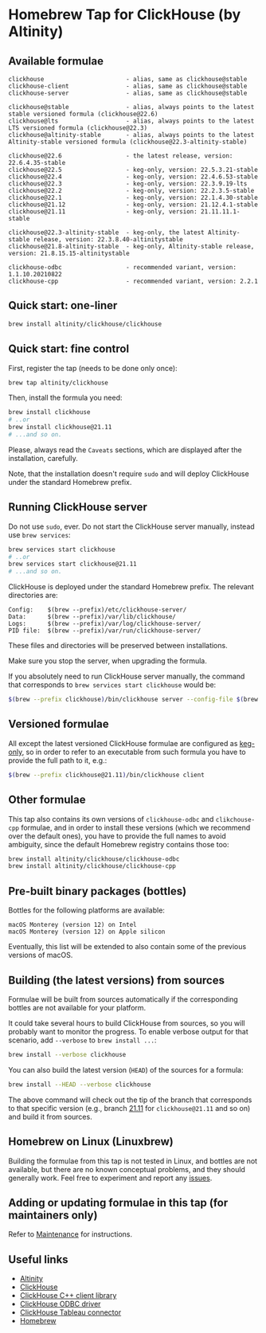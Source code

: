 # Homebrew Tap for ClickHouse (by Altinity)

## Available formulae

```text
clickhouse                       - alias, same as clickhouse@stable
clickhouse-client                - alias, same as clickhouse@stable
clickhouse-server                - alias, same as clickhouse@stable

clickhouse@stable                - alias, always points to the latest stable versioned formula (clickhouse@22.6)
clickhouse@lts                   - alias, always points to the latest LTS versioned formula (clickhouse@22.3)
clickhouse@altinity-stable       - alias, always points to the latest Altinity-stable versioned formula (clickhouse@22.3-altinity-stable)

clickhouse@22.6                  - the latest release, version: 22.6.4.35-stable
clickhouse@22.5                  - keg-only, version: 22.5.3.21-stable
clickhouse@22.4                  - keg-only, version: 22.4.6.53-stable
clickhouse@22.3                  - keg-only, version: 22.3.9.19-lts
clickhouse@22.2                  - keg-only, version: 22.2.3.5-stable
clickhouse@22.1                  - keg-only, version: 22.1.4.30-stable
clickhouse@21.12                 - keg-only, version: 21.12.4.1-stable
clickhouse@21.11                 - keg-only, version: 21.11.11.1-stable

clickhouse@22.3-altinity-stable  - keg-only, the latest Altinity-stable release, version: 22.3.8.40-altinitystable
clickhouse@21.8-altinity-stable  - keg-only, Altinity-stable release, version: 21.8.15.15-altinitystable

clickhouse-odbc                  - recommended variant, version: 1.1.10.20210822
clickhouse-cpp                   - recommended variant, version: 2.2.1
```

## Quick start: one-liner

```sh
brew install altinity/clickhouse/clickhouse
```

## Quick start: fine control

First, register the tap (needs to be done only once):

```sh
brew tap altinity/clickhouse
```

Then, install the formula you need:

```sh
brew install clickhouse
# ..or
brew install clickhouse@21.11
# ...and so on.
```

Please, always read the `Caveats` sections, which are displayed after the installation, carefully.

Note, that the installation doesn't require `sudo` and will deploy ClickHouse under the standard Homebrew prefix.

## Running ClickHouse server

Do not use `sudo`, ever. Do not start the ClickHouse server manually, instead use `brew services`:

```sh
brew services start clickhouse
# ..or
brew services start clickhouse@21.11
# ...and so on.
```

ClickHouse is deployed under the standard Homebrew prefix. The relevant directories are:

```text
Config:    $(brew --prefix)/etc/clickhouse-server/
Data:      $(brew --prefix)/var/lib/clickhouse/
Logs:      $(brew --prefix)/var/log/clickhouse-server/
PID file:  $(brew --prefix)/var/run/clickhouse-server/
```

These files and directories will be preserved between installations.

Make sure you stop the server, when upgrading the formula.

If you absolutely need to run ClickHouse server manually, the command that corresponds to `brew services start clickhouse` would be:

```sh
$(brew --prefix clickhouse)/bin/clickhouse server --config-file $(brew --prefix)/etc/clickhouse-server/config.xml --pid-file $(brew --prefix)/var/run/clickhouse-server/clickhouse-server.pid
```

## Versioned formulae

All except the latest versioned ClickHouse formulae are configured as [keg-only](https://docs.brew.sh/FAQ#what-does-keg-only-mean), so in order to refer to an executable from such formula you have to provide the full path to it, e.g.:

```sh
$(brew --prefix clickhouse@21.11)/bin/clickhouse client
```

## Other formulae

This tap also contains its own versions of `clickhouse-odbc` and `clikchouse-cpp` formulae, and in order to install these versions (which we recommend over the default ones), you have to provide the full names to avoid ambiguity, since the default Homebrew registry contains those too:

```sh
brew install altinity/clickhouse/clickhouse-odbc
brew install altinity/clickhouse/clickhouse-cpp
```

## Pre-built binary packages (bottles)

Bottles for the following platforms are available:

```text
macOS Monterey (version 12) on Intel
macOS Monterey (version 12) on Apple silicon
```

Eventually, this list will be extended to also contain some of the previous versions of macOS.

## Building (the latest versions) from sources

Formulae will be built from sources automatically if the corresponding bottles are not available for your platform.

It could take several hours to build ClickHouse from sources, so you will probably want to monitor the progress. To enable verbose output for that scenario, add `--verbose` to `brew install ...`:

```sh
brew install --verbose clickhouse
```

You can also build the latest version (`HEAD`) of the sources for a formula:

```sh
brew install --HEAD --verbose clickhouse
```

The above command will check out the tip of the branch that corresponds to that specific version (e.g., branch [21.11](https://github.com/ClickHouse/ClickHouse/tree/21.11) for `clickhouse@21.11` and so on) and build it from sources.

## Homebrew on Linux (Linuxbrew)

Building the formulae from this tap is not tested in Linux, and bottles are not available, but there are no known conceptual problems, and they should generally work. Feel free to experiment and report any [issues](https://github.com/Altinity/homebrew-clickhouse/issues).

## Adding or updating formulae in this tap (for maintainers only)

Refer to [Maintenance](MAINTENANCE.md) for instructions.

## Useful links

- [Altinity](https://altinity.com/)
- [ClickHouse](https://clickhouse.com/)
- [ClickHouse C++ client library](https://github.com/ClickHouse/clickhouse-cpp)
- [ClickHouse ODBC driver](https://github.com/ClickHouse/clickhouse-odbc)
- [ClickHouse Tableau connector](https://github.com/Altinity/clickhouse-tableau-connector-odbc)
- [Homebrew](https://brew.sh)
